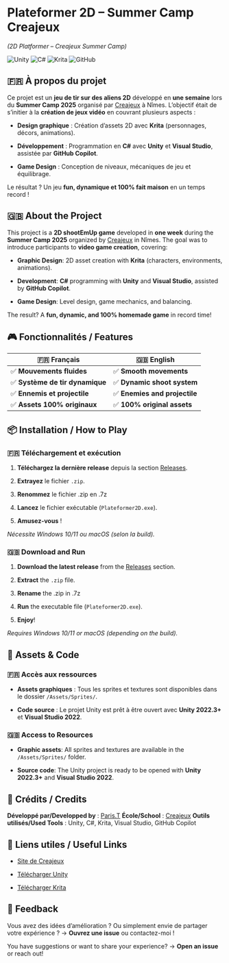 # **Plateformer 2D – Summer Camp Creajeux**

_(2D Platformer – Creajeux Summer Camp)_

![Unity](https://img.shields.io/badge/Unity-2022.3+-000000?logo=unity) ![C#](https://img.shields.io/badge/C%23-10.0-blue) ![Krita](https://img.shields.io/badge/Krita-5.0+-green) ![GitHub](https://img.shields.io/github/license/VotrePseudo/VotreRepo)

## **🇫🇷 À propos du projet**

Ce projet est un **jeu de tir sur des aliens 2D** développé en **une semaine** lors du **Summer Camp 2025** organisé par [Creajeux](https://www.creajeux.fr/) à Nîmes. L’objectif était de s’initier à la **création de jeux vidéo** en couvrant plusieurs aspects :

*   **Design graphique** : Création d’assets 2D avec **Krita** (personnages, décors, animations).
    
*   **Développement** : Programmation en **C#** avec **Unity** et **Visual Studio**, assistée par **GitHub Copilot**.
    
*   **Game Design** : Conception de niveaux, mécaniques de jeu et équilibrage.
    

Le résultat ? Un jeu **fun, dynamique et 100% fait maison** en un temps record !

## **🇬🇧 About the Project**

This project is a **2D shootEmUp game** developed in **one week** during the **Summer Camp 2025** organized by [Creajeux](https://www.creajeux.fr/) in Nîmes. The goal was to introduce participants to **video game creation**, covering:

*   **Graphic Design**: 2D asset creation with **Krita** (characters, environments, animations).
    
*   **Development**: **C#** programming with **Unity** and **Visual Studio**, assisted by **GitHub Copilot**.
    
*   **Game Design**: Level design, game mechanics, and balancing.
    

The result? A **fun, dynamic, and 100% homemade game** in record time!

## **🎮 Fonctionnalités / Features**

| **🇫🇷 Français** | **🇬🇧 English** |
| --- | --- |
| ✅ **Mouvements fluides** | ✅ **Smooth movements** |
| ✅ **Système de tir dynamique** | ✅ **Dynamic shoot system** |
| ✅ **Ennemis et projectile** | ✅ **Enemies and projectile** |
| ✅ **Assets 100% originaux** | ✅ **100% original assets** |

## **📦 Installation / How to Play**

### **🇫🇷 Téléchargement et exécution**

1.  **Téléchargez la dernière release** depuis la section [Releases](https://github.com/parissous/CJSC-ShootEmUp/releases).
    
2.  **Extrayez** le fichier `.zip`.
    
2. **Renommez** le fichier .zip en .7z

3.  **Lancez** le fichier exécutable (`Plateformer2D.exe`).
    
4.  **Amusez-vous** !
    

_Nécessite Windows 10/11 ou macOS (selon la build)._

### **🇬🇧 Download and Run**

1.  **Download the latest release** from the [Releases](https://github.com/VotrePseudo/VotreRepo/releases) section.
    
2.  **Extract** the `.zip` file.
    
2.  **Rename** the .zip in .7z
3.  **Run** the executable file (`Plateformer2D.exe`).
    
4.  **Enjoy**!
    

_Requires Windows 10/11 or macOS (depending on the build)._

## **🎨 Assets & Code**

### **🇫🇷 Accès aux ressources**

*   **Assets graphiques** : Tous les sprites et textures sont disponibles dans le dossier `/Assets/Sprites/`.
    
*   **Code source** : Le projet Unity est prêt à être ouvert avec **Unity 2022.3+** et **Visual Studio 2022**.
    

### **🇬🇧 Access to Resources**

*   **Graphic assets**: All sprites and textures are available in the `/Assets/Sprites/` folder.
    
*   **Source code**: The Unity project is ready to be opened with **Unity 2022.3+** and **Visual Studio 2022**.
    

## **📝 Crédits / Credits**

**Développé par/Developped by** : [Paris.T](https://github.com/VotrePseudo) **École/School** : [Creajeux](https://www.creajeux.fr/) **Outils utilisés/Used Tools** : Unity, C#, Krita, Visual Studio, GitHub Copilot

## **🔗 Liens utiles / Useful Links**

*   [Site de Creajeux](https://www.creajeux.fr/)
    
*   [Télécharger Unity](https://unity.com/fr/download)
    
*   [Télécharger Krita](https://krita.org/fr/)
    

## **💬 Feedback**

Vous avez des idées d’amélioration ? Ou simplement envie de partager votre expérience ? → **Ouvrez une issue** ou contactez-moi !

You have suggestions or want to share your experience? → **Open an issue** or reach out!
